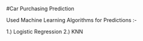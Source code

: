 #Car Purchasing Prediction

Used Machine Learning Algorithms for Predictions :-  

1.) Logistic Regression 
2.) KNN 
